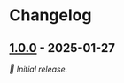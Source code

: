 # Changelog

## [1.0.0] - 2025-01-27

_:seedling: Initial release._

[1.0.0]: https://github.com/Four-Lights-NL/strapi-plugin-deep-populate/releases/tag/v1.0.0
